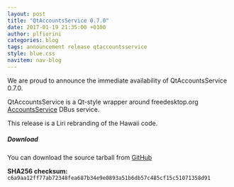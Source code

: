 ```yaml
---
layout: post
title: "QtAccountsService 0.7.0"
date: 2017-01-19 21:35:00 +0100
author: plfiorini
categories: blog
tags: announcement release qtaccountsservice
style: blue.css
navitem: nav-blog
---
```


We are proud to announce the immediate availability of QtAccountsService 0.7.0.

QtAccountsService is a Qt-style wrapper around freedesktop.org [AccountsService][accountsservice] DBus service.

This release is a Liri rebranding of the Hawaii code.

##### Download

You can download the source tarball from [GitHub][tarball]

**SHA256 checksum:** `c6a9aa12ff77ab72348fea687b34e9e0893a51b6db57c485cf15c51071358d91`


[accountsservice]: http://www.freedesktop.org/wiki/Software/AccountsService
[tarball]: https://github.com/lirios/qtaccountsservice/releases/download/v0.7.0/qtaccountsservice-0.7.0.tar.xz
